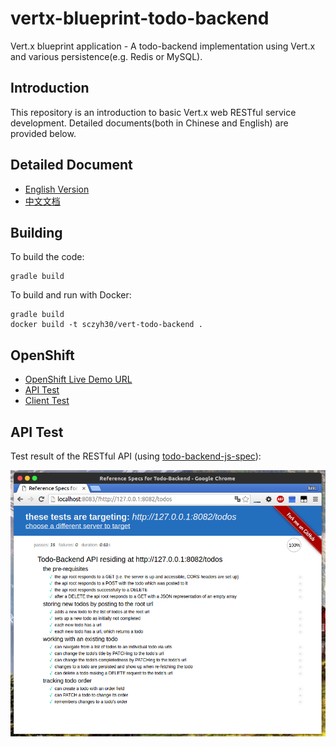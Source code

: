 # vertx-blueprint-todo-backend

Vert.x blueprint application - A todo-backend implementation using Vert.x 
and various persistence(e.g. Redis or MySQL).

## Introduction
This repository is an introduction to basic Vert.x web RESTful service development.
Detailed documents(both in Chinese and English) are provided below.

## Detailed Document

- [English Version](docs/doc-en.md)
- [中文文档](docs/doc-zh-cn.md)

## Building

To build the code:

    gradle build

To build and run with Docker:

    gradle build
    docker build -t sczyh30/vert-todo-backend .

## OpenShift

- [OpenShift Live Demo URL](http://verttodo-sczyh30.rhcloud.com/todos)
- [API Test](http://www.todobackend.com/specs/index.html?http://verttodo-sczyh30.rhcloud.com/todos)
- [Client Test](http://www.todobackend.com/client/index.html?http://verttodo-sczyh30.rhcloud.com/todos)


## API Test

Test result of the RESTful API (using [todo-backend-js-spec](https://github.com/TodoBackend/todo-backend-js-spec)):

![RESTful API Test Result](docs/vert-api-test.png)
